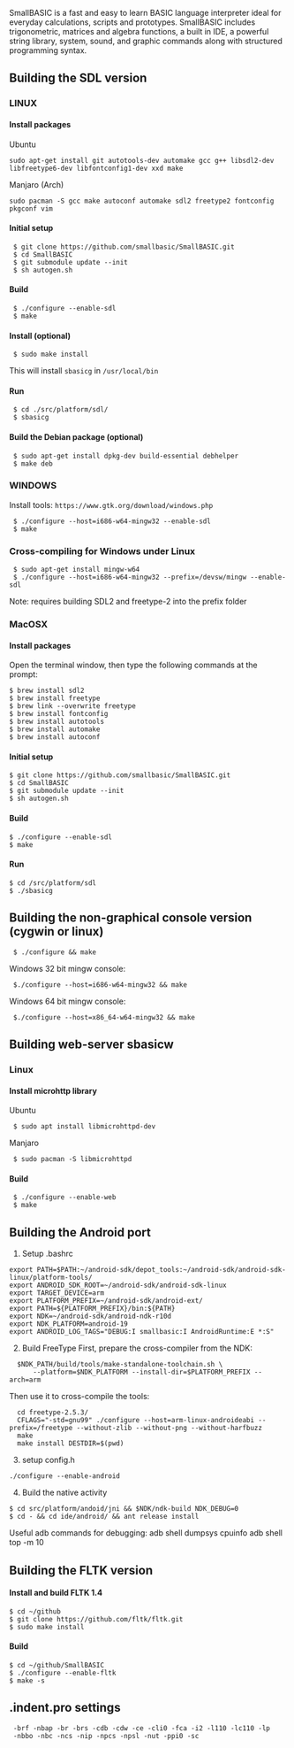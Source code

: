 SmallBASIC is a fast and easy to learn BASIC language interpreter ideal for everyday calculations, scripts and prototypes. SmallBASIC includes trigonometric, matrices and algebra functions, a built in IDE, a powerful string library, system, sound, and graphic commands along with structured programming syntax.

## Building the SDL version

### LINUX

#### Install packages

Ubuntu

```
sudo apt-get install git autotools-dev automake gcc g++ libsdl2-dev libfreetype6-dev libfontconfig1-dev xxd make
```

Manjaro (Arch)

```
sudo pacman -S gcc make autoconf automake sdl2 freetype2 fontconfig pkgconf vim
```

#### Initial setup

```
 $ git clone https://github.com/smallbasic/SmallBASIC.git
 $ cd SmallBASIC
 $ git submodule update --init
 $ sh autogen.sh
```

#### Build

```
 $ ./configure --enable-sdl
 $ make
```

#### Install (optional)

```
 $ sudo make install 
```

This will install `sbasicg` in `/usr/local/bin`

#### Run

```
 $ cd ./src/platform/sdl/
 $ sbasicg
```

#### Build the Debian package (optional)

```
 $ sudo apt-get install dpkg-dev build-essential debhelper
 $ make deb
```

### WINDOWS

Install tools: `https://www.gtk.org/download/windows.php`

```
 $ ./configure --host=i686-w64-mingw32 --enable-sdl
 $ make
```

### Cross-compiling for Windows under Linux

```
 $ sudo apt-get install mingw-w64
 $ ./configure --host=i686-w64-mingw32 --prefix=/devsw/mingw --enable-sdl
```

Note: requires building SDL2 and freetype-2 into the prefix folder

### MacOSX

#### Install packages

Open the terminal window, then type the following commands at the prompt:

```
$ brew install sdl2
$ brew install freetype
$ brew link --overwrite freetype
$ brew install fontconfig
$ brew install autotools
$ brew install automake
$ brew install autoconf
```

#### Initial setup

```
$ git clone https://github.com/smallbasic/SmallBASIC.git
$ cd SmallBASIC
$ git submodule update --init
$ sh autogen.sh
```

#### Build

```
$ ./configure --enable-sdl
$ make
```

#### Run

```
$ cd /src/platform/sdl
$ ./sbasicg
```

## Building the non-graphical console version (cygwin or linux)

```
 $ ./configure && make
```

 Windows 32 bit mingw console:

```
 $./configure --host=i686-w64-mingw32 && make
```

 Windows 64 bit mingw console:

```
 $./configure --host=x86_64-w64-mingw32 && make
```

## Building web-server sbasicw

### Linux

#### Install microhttp library

Ubuntu
```
 $ sudo apt install libmicrohttpd-dev
```

Manjaro
```
 $ sudo pacman -S libmicrohttpd
```

#### Build

```
 $ ./configure --enable-web
 $ make
```

## Building the Android port

1. Setup .bashrc
```
export PATH=$PATH:~/android-sdk/depot_tools:~/android-sdk/android-sdk-linux/platform-tools/
export ANDROID_SDK_ROOT=~/android-sdk/android-sdk-linux
export TARGET_DEVICE=arm
export PLATFORM_PREFIX=~/android-sdk/android-ext/
export PATH=${PLATFORM_PREFIX}/bin:${PATH}
export NDK=~/android-sdk/android-ndk-r10d
export NDK_PLATFORM=android-19
export ANDROID_LOG_TAGS="DEBUG:I smallbasic:I AndroidRuntime:E *:S"
```

2. Build FreeType
First, prepare the cross-compiler from the NDK:
```
  $NDK_PATH/build/tools/make-standalone-toolchain.sh \
      --platform=$NDK_PLATFORM --install-dir=$PLATFORM_PREFIX --arch=arm
```
Then use it to cross-compile the tools:
```
  cd freetype-2.5.3/
  CFLAGS="-std=gnu99" ./configure --host=arm-linux-androideabi --prefix=/freetype --without-zlib --without-png --without-harfbuzz
  make
  make install DESTDIR=$(pwd)
```

3. setup config.h
```
./configure --enable-android
```

4. Build the native activity
```
$ cd src/platform/andoid/jni && $NDK/ndk-build NDK_DEBUG=0
$ cd - && cd ide/android/ && ant release install
```
Useful adb commands for debugging:
adb shell dumpsys cpuinfo
adb shell top -m 10

## Building the FLTK version

#### Install and build FLTK 1.4

```
$ cd ~/github
$ git clone https://github.com/fltk/fltk.git
$ sudo make install
```

#### Build

```
$ cd ~/github/SmallBASIC
$ ./configure --enable-fltk
$ make -s
```

## .indent.pro settings
```
 -brf -nbap -br -brs -cdb -cdw -ce -cli0 -fca -i2 -l110 -lc110 -lp
 -nbbo -nbc -ncs -nip -npcs -npsl -nut -ppi0 -sc
```
